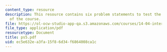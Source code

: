 ```yaml
---
content_type: resource
description: This resource contains six problem statements to test the students understanding
  of the course.
file: https://ol-ocw-studio-app-qa.s3.amazonaws.com/courses/14-04-intermediate-microeconomic-theory-fall-2006/ec5e632ea3fa15f86d34f6864008ca1c_ps5.pdf
file_type: application/pdf
resourcetype: Document
title: ps5.pdf
uid: ec5e632e-a3fa-15f8-6d34-f6864008ca1c
---
```

